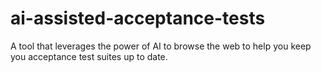 # ai-assisted-acceptance-tests
A tool that leverages the power of AI to browse the web to help you keep you acceptance test suites up to date.
